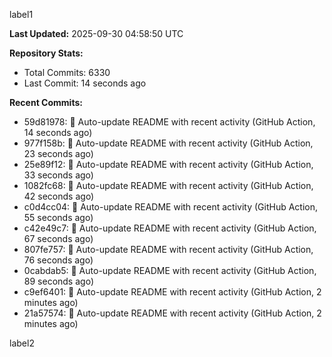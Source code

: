 
label1 
<!-- ACTIVITY_START -->
**Last Updated:** 2025-09-30 04:58:50 UTC

**Repository Stats:**
- Total Commits: 6330
- Last Commit: 14 seconds ago

**Recent Commits:**
- 59d81978: 🤖 Auto-update README with recent activity (GitHub Action, 14 seconds ago)
- 977f158b: 🤖 Auto-update README with recent activity (GitHub Action, 23 seconds ago)
- 25e89f12: 🤖 Auto-update README with recent activity (GitHub Action, 33 seconds ago)
- 1082fc68: 🤖 Auto-update README with recent activity (GitHub Action, 42 seconds ago)
- c0d4cc04: 🤖 Auto-update README with recent activity (GitHub Action, 55 seconds ago)
- c42e49c7: 🤖 Auto-update README with recent activity (GitHub Action, 67 seconds ago)
- 807fe757: 🤖 Auto-update README with recent activity (GitHub Action, 76 seconds ago)
- 0cabdab5: 🤖 Auto-update README with recent activity (GitHub Action, 89 seconds ago)
- c9ef6401: 🤖 Auto-update README with recent activity (GitHub Action, 2 minutes ago)
- 21a57574: 🤖 Auto-update README with recent activity (GitHub Action, 2 minutes ago)
<!-- ACTIVITY_END -->

label2
